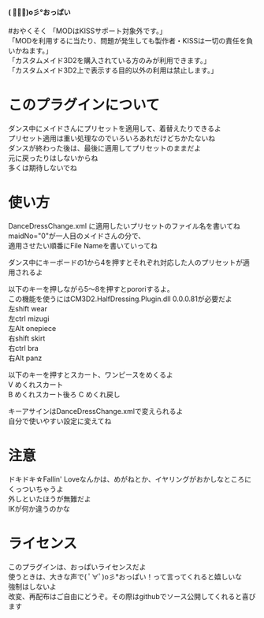 #### ( ﾟ∀ﾟ)o彡°おっぱい

#おやくそく
「MODはKISSサポート対象外です。」  
「MODを利用するに当たり、問題が発生しても製作者・KISSは一切の責任を負いかねます。」  
「カスタムメイド3D2を購入されている方のみが利用できます。」  
「カスタムメイド3D2上で表示する目的以外の利用は禁止します。」  

# このプラグインについて
ダンス中にメイドさんにプリセットを適用して、着替えたりできるよ  
プリセット適用は重い処理なのでいろいろあれだけどちかたないね  
ダンスが終わった後は、最後に適用してプリセットのままだよ  
元に戻ったりはしないからね  
多くは期待しないでね  

# 使い方
DanceDressChange.xml に適用したいプリセットのファイル名を書いてね  
maidNo="0"が一人目のメイドさんの分で、  
適用させたい順番にFile Nameを書いていってね  

ダンス中にキーボードの1から4を押すとそれぞれ対応した人のプリセットが適用されるよ  

以下のキーを押しながら5～8を押すとpororiするよ。  
この機能を使うにはCM3D2.HalfDressing.Plugin.dll 0.0.0.81が必要だよ  
左shift wear  
左ctrl  mizugi  
左Alt   onepiece  
右shift skirt  
右ctrl  bra  
右Alt   panz  

以下のキーを押すとスカート、ワンピースをめくるよ  
V       めくれスカート  
B       めくれスカート後ろ 
C       めくれ戻し  

キーアサインはDanceDressChange.xmlで変えられるよ  
自分で使いやすい設定に変えてね  

# 注意  
ドキドキ☆Fallin' Loveなんかは、めがねとか、イヤリングがおかしなところにくっついちゃうよ  
外しといたほうが無難だよ  
IKが何か違うのかな  

# ライセンス  
このプラグインは、おっぱいライセンスだよ  
使うときは、大きな声で( ﾟ∀ﾟ)o彡°おっぱい！って言ってくれると嬉しいな  
強制はしないよ  
改変、再配布はご自由にどうぞ。その際はgithubでソース公開してくれると喜びます  


